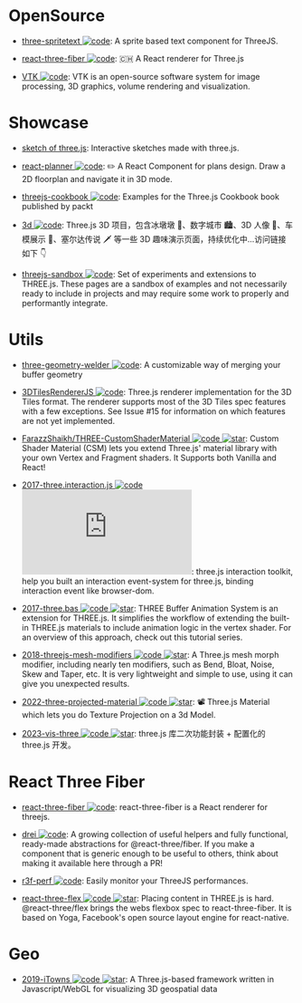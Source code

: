 # OpenSource

- [three-spritetext ![code](https://martrix-usa.oss-accelerate.aliyuncs.com/logo/code.svg)](https://github.com/vasturiano/three-spritetext): A sprite based text component for ThreeJS.

- [react-three-fiber ![code](https://martrix-usa.oss-accelerate.aliyuncs.com/logo/code.svg)](https://github.com/pmndrs/react-three-fiber): 🇨🇭 A React renderer for Three.js

- [VTK ![code](https://martrix-usa.oss-accelerate.aliyuncs.com/logo/code.svg)](https://github.com/kitware/vtk-js): VTK is an open-source software system for image processing, 3D graphics, volume rendering and visualization.

# Showcase

- [sketch of three.js](https://ykob.github.io/sketch-threejs/): Interactive sketches made with three.js.

- [react-planner ![code](https://martrix-usa.oss-accelerate.aliyuncs.com/logo/code.svg)](https://github.com/cvdlab/react-planner): ✏️ A React Component for plans design. Draw a 2D floorplan and navigate it in 3D mode.

- [threejs-cookbook ![code](https://martrix-usa.oss-accelerate.aliyuncs.com/logo/code.svg)](https://github.com/josdirksen/threejs-cookbook): Examples for the Three.js Cookbook book published by packt

- [3d ![code](https://martrix-usa.oss-accelerate.aliyuncs.com/logo/code.svg)](https://github.com/dragonir/3d): Three.js 3D 项目，包含冰墩墩 🐼、数字城市 🏙、3D 人像 👤、车模展示 🚗、塞尔达传说 🗡 等一些 3D 趣味演示页面，持续优化中...访问链接如下 👇

- [threejs-sandbox ![code](https://martrix-usa.oss-accelerate.aliyuncs.com/logo/code.svg)](https://github.com/gkjohnson/threejs-sandbox): Set of experiments and extensions to THREE.js. These pages are a sandbox of examples and not necessarily ready to include in projects and may require some work to properly and performantly integrate.

# Utils

- [three-geometry-welder ![code](https://martrix-usa.oss-accelerate.aliyuncs.com/logo/code.svg)](https://github.com/0xAxiome/three-geometry-welder): A customizable way of merging your buffer geometry

- [3DTilesRendererJS ![code](https://martrix-usa.oss-accelerate.aliyuncs.com/logo/code.svg)](https://github.com/NASA-AMMOS/3DTilesRendererJS): Three.js renderer implementation for the 3D Tiles format. The renderer supports most of the 3D Tiles spec features with a few exceptions. See Issue #15 for information on which features are not yet implemented.

- [FarazzShaikh/THREE-CustomShaderMaterial ![code](https://martrix-usa.oss-accelerate.aliyuncs.com/logo/code.svg) ![star](https://img.shields.io/github/stars/FarazzShaikh/THREE-CustomShaderMaterial)](https://github.com/FarazzShaikh/THREE-CustomShaderMaterial): Custom Shader Material (CSM) lets you extend Three.js' material library with your own Vertex and Fragment shaders. It Supports both Vanilla and React!

- [2017-three.interaction.js ![code](https://martrix-usa.oss-accelerate.aliyuncs.com/logo/code.svg) ![star](https://img.shields.io/github/stars/jasonChen1982/three.interaction.js)](https://github.com/jasonChen1982/three.interaction.js): three.js interaction toolkit, help you built an interaction event-system for three.js, binding interaction event like browser-dom.

- [2017-three.bas ![code](https://martrix-usa.oss-accelerate.aliyuncs.com/logo/code.svg) ![star](https://img.shields.io/github/stars/zadvorsky/three.bas)](https://github.com/zadvorsky/three.bas): THREE Buffer Animation System is an extension for THREE.js. It simplifies the workflow of extending the built-in THREE.js materials to include animation logic in the vertex shader. For an overview of this approach, check out this tutorial series.

- [2018-threejs-mesh-modifiers ![code](https://martrix-usa.oss-accelerate.aliyuncs.com/logo/code.svg) ![star](https://img.shields.io/github/stars/drawcall/threejs-mesh-modifiers)](https://github.com/drawcall/threejs-mesh-modifiers): A Three.js mesh morph modifier, including nearly ten modifiers, such as Bend, Bloat, Noise, Skew and Taper, etc. It is very lightweight and simple to use, using it can give you unexpected results.

- [2022-three-projected-material ![code](https://martrix-usa.oss-accelerate.aliyuncs.com/logo/code.svg) ![star](https://img.shields.io/github/stars/marcofugaro/three-projected-material)](https://github.com/marcofugaro/three-projected-material): 📽 Three.js Material which lets you do Texture Projection on a 3d Model.

- [2023-vis-three ![code](https://martrix-usa.oss-accelerate.aliyuncs.com/logo/code.svg) ![star](https://img.shields.io/github/stars/Shiotsukikaedesari/vis-three)](https://github.com/Shiotsukikaedesari/vis-three): three.js 库二次功能封装 + 配置化的 three.js 开发。

# React Three Fiber

- [react-three-fiber ![code](https://martrix-usa.oss-accelerate.aliyuncs.com/logo/code.svg)](https://github.com/pmndrs/react-three-fiber): react-three-fiber is a React renderer for threejs.

- [drei ![code](https://martrix-usa.oss-accelerate.aliyuncs.com/logo/code.svg)](https://github.com/pmndrs/drei): A growing collection of useful helpers and fully functional, ready-made abstractions for @react-three/fiber. If you make a component that is generic enough to be useful to others, think about making it available here through a PR!

- [r3f-perf ![code](https://martrix-usa.oss-accelerate.aliyuncs.com/logo/code.svg)](https://github.com/utsuboco/r3f-perf): Easily monitor your ThreeJS performances.

- [react-three-flex ![code](https://martrix-usa.oss-accelerate.aliyuncs.com/logo/code.svg) ![star](https://img.shields.io/github/stars/pmndrs/react-three-flex)](https://github.com/pmndrs/react-three-flex): Placing content in THREE.js is hard. @react-three/flex brings the webs flexbox spec to react-three-fiber. It is based on Yoga, Facebook's open source layout engine for react-native.

# Geo

- [2019-iTowns ![code](https://martrix-usa.oss-accelerate.aliyuncs.com/logo/code.svg) ![star](https://img.shields.io/github/stars//iTowns/itowns)](https://github.com//iTowns/itowns): A Three.js-based framework written in Javascript/WebGL for visualizing 3D geospatial data
